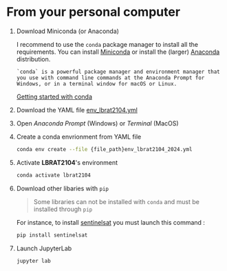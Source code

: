 # From your personal computer

1. Download Miniconda (or Anaconda)  

    I recommend to use the `conda` package manager to install all the requirements. You can install [Miniconda](https://docs.conda.io/en/latest/miniconda.html) or install the (larger) [Anaconda](https://www.anaconda.com/products/individual) distribution.

    ```{note}
    `conda` is a powerful package manager and environment manager that you use with command line commands at the Anaconda Prompt for Windows, or in a terminal window for macOS or Linux.
    ```

    [Getting started with conda](https://conda.io/projects/conda/en/latest/user-guide/getting-started.html)

2. Download the YAML file [env_lbrat2104.yml](https://github.com/nicolasdeffense/eo-toolbox-rtd/blob/main/env_lbrat2104.yml)

3. Open *Anaconda Prompt* (Windows) or *Terminal* (MacOS)

4. Create a conda envrionment from YAML file
    ```sh
    conda env create --file {file_path}env_lbrat2104_2024.yml
    ```

5. Activate **LBRAT2104**'s environment
    ```sh
    conda activate lbrat2104
    ```

6. Download other libaries with `pip`

    > Some libraries can not be installed with `conda` and must be installed through `pip`

    For instance, to install [sentinelsat](https://sentinelsat.readthedocs.io/en/stable/index.html) you must launch this command :

    ```sh
    pip install sentinelsat
    ```

7. Launch JupyterLab
    ```sh
    jupyter lab
    ```